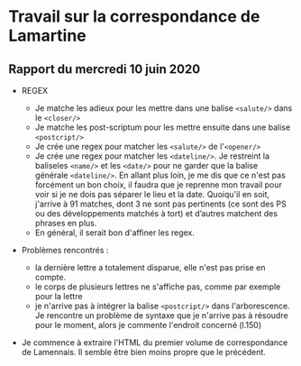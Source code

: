 # Travail sur la correspondance de Lamartine

## Rapport du mercredi 10 juin 2020


- REGEX
	- Je matche les adieux pour les mettre dans une balise `<salute/>` dans le `<closer/>`
	- Je matche les post-scriptum pour les mettre ensuite dans une balise `<postcript/>`
	- Je crée une regex pour matcher les `<salute/>` de l'`<opener/>`
	- Je crée une regex pour matcher les `<dateline/>`. Je restreint la baliseles `<name/>` et les `<date/>` pour ne garder que la balise générale `<dateline/>`. En allant plus loin, je me dis que ce n'est pas forcément un bon choix, il faudra que je reprenne mon travail pour voir si je ne dois pas séparer le lieu et la date.
	Quoiqu'il en soit, j'arrive à 91 matches, dont 3 ne sont pas pertinents (ce sont des PS ou des développements matchés à tort) et d’autres matchent des phrases en plus. 
	- En général, il serait bon d'affiner les regex.


- Problèmes rencontrés :
	- la dernière lettre a totalement disparue, elle n'est pas prise en compte.
	- le corps de plusieurs lettres ne s'affiche pas, comme par exemple pour la lettre 
	- je n'arrive pas à intégrer la balise `<postcript/>` dans l'arborescence. Je rencontre un problème de syntaxe que je n'arrive pas à résoudre pour le moment, alors je commente l'endroit concerné (l.150)
	

- Je commence à extraire l'HTML du premier volume de correspondance de Lamennais. Il semble être bien moins propre que le précédent. 